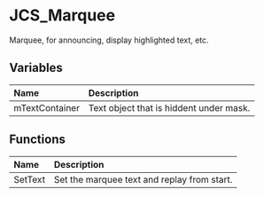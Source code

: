 # JCS_Marquee

Marquee, for announcing, display highlighted text, etc.

## Variables

| Name           | Description                             |
|:---------------|:----------------------------------------|
| mTextContainer | Text object that is hiddent under mask. |

## Functions

| Name    | Description                                 |
|:--------|:--------------------------------------------|
| SetText | Set the marquee text and replay from start. |

